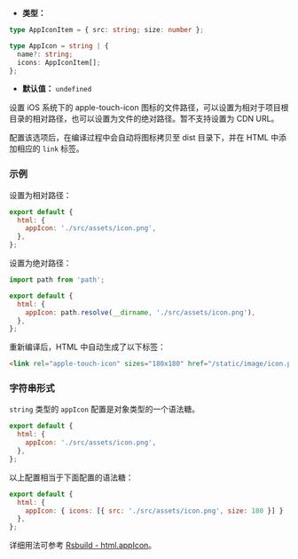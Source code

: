 - **类型：**

```ts
type AppIconItem = { src: string; size: number };

type AppIcon = string | {
  name?: string;
  icons: AppIconItem[];
};
```

- **默认值：** `undefined`

设置 iOS 系统下的 apple-touch-icon 图标的文件路径，可以设置为相对于项目根目录的相对路径，也可以设置为文件的绝对路径。暂不支持设置为 CDN URL。

配置该选项后，在编译过程中会自动将图标拷贝至 dist 目录下，并在 HTML 中添加相应的 `link` 标签。

### 示例

设置为相对路径：

```js
export default {
  html: {
    appIcon: './src/assets/icon.png',
  },
};
```

设置为绝对路径：

```js
import path from 'path';

export default {
  html: {
    appIcon: path.resolve(__dirname, './src/assets/icon.png'),
  },
};
```

重新编译后，HTML 中自动生成了以下标签：

```html
<link rel="apple-touch-icon" sizes="180x180" href="/static/image/icon.png" />
```

### 字符串形式

`string` 类型的 `appIcon` 配置是对象类型的一个语法糖。

```js
export default {
  html: {
    appIcon: './src/assets/icon.png',
  },
};
```

以上配置相当于下面配置的语法糖：

```js
export default {
  html: {
    appIcon: { icons: [{ src: './src/assets/icon.png', size: 180 }] }
  },
};
```

详细用法可参考 [Rsbuild - html.appIcon](https://rsbuild.dev/zh/config/html/app-icon)。
